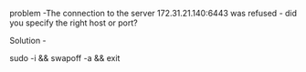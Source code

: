 problem -The connection to the server 172.31.21.140:6443 was refused - did you specify the right host or port?

Solution -

sudo -i && swapoff -a && exit
